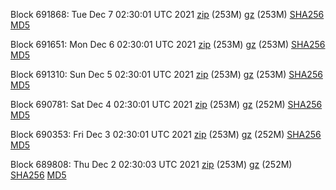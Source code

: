 Block 691868: Tue Dec  7 02:30:01 UTC 2021 [zip](https://files.01coin.io/mainnet/2021-12-07/bootstrap.dat.zip) (253M) [gz](https://files.01coin.io/mainnet/2021-12-07/bootstrap.dat.tar.gz) (253M) [SHA256](https://files.01coin.io/mainnet/2021-12-07/sha256.txt) [MD5](https://files.01coin.io/mainnet/2021-12-07/md5.txt)

Block 691651: Mon Dec  6 02:30:01 UTC 2021 [zip](https://files.01coin.io/mainnet/2021-12-06/bootstrap.dat.zip) (253M) [gz](https://files.01coin.io/mainnet/2021-12-06/bootstrap.dat.tar.gz) (253M) [SHA256](https://files.01coin.io/mainnet/2021-12-06/sha256.txt) [MD5](https://files.01coin.io/mainnet/2021-12-06/md5.txt)

Block 691310: Sun Dec  5 02:30:01 UTC 2021 [zip](https://files.01coin.io/mainnet/2021-12-05/bootstrap.dat.zip) (253M) [gz](https://files.01coin.io/mainnet/2021-12-05/bootstrap.dat.tar.gz) (253M) [SHA256](https://files.01coin.io/mainnet/2021-12-05/sha256.txt) [MD5](https://files.01coin.io/mainnet/2021-12-05/md5.txt)

Block 690781: Sat Dec  4 02:30:01 UTC 2021 [zip](https://files.01coin.io/mainnet/2021-12-04/bootstrap.dat.zip) (253M) [gz](https://files.01coin.io/mainnet/2021-12-04/bootstrap.dat.tar.gz) (252M) [SHA256](https://files.01coin.io/mainnet/2021-12-04/sha256.txt) [MD5](https://files.01coin.io/mainnet/2021-12-04/md5.txt)

Block 690353: Fri Dec  3 02:30:01 UTC 2021 [zip](https://files.01coin.io/mainnet/2021-12-03/bootstrap.dat.zip) (253M) [gz](https://files.01coin.io/mainnet/2021-12-03/bootstrap.dat.tar.gz) (252M) [SHA256](https://files.01coin.io/mainnet/2021-12-03/sha256.txt) [MD5](https://files.01coin.io/mainnet/2021-12-03/md5.txt)

Block 689808: Thu Dec  2 02:30:03 UTC 2021 [zip](https://files.01coin.io/mainnet/2021-12-02/bootstrap.dat.zip) (253M) [gz](https://files.01coin.io/mainnet/2021-12-02/bootstrap.dat.tar.gz) (252M) [SHA256](https://files.01coin.io/mainnet/2021-12-02/sha256.txt) [MD5](https://files.01coin.io/mainnet/2021-12-02/md5.txt)

